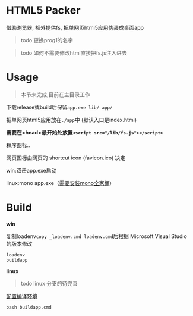 # HTML5 Packer

借助浏览器, 额外提供fs, 把单网页html5应用伪装成桌面app

> todo 更换prog1的名字

> todo 如何不需要修改html直接把fs.js注入进去

# Usage

> 本节未完成,目前在主目录工作

下载release或build后保留`app.exe lib/ app/`

把单网页html5应用放在`./app`中 (默认入口是index.html)

**需要在\<head\>最开始处放置`<script src="/lib/fs.js"></script>`**

程序图标..

网页图标由网页的 shortcut icon (favicon.ico) 决定

win:双击app.exe启动 

linux:mono app.exe（[需要安装mono全家桶](linux_version.md)）



# Build

**win**

复制loadenv`copy _loadenv.cmd loadenv.cmd`后根据 Microsoft Visual Studio 的版本修改

```
loadenv
buildapp
```

**linux**

> todo linux 分支的待完善

[配置编译环境](linux_version.md)

```
bash buildapp.cmd
```

